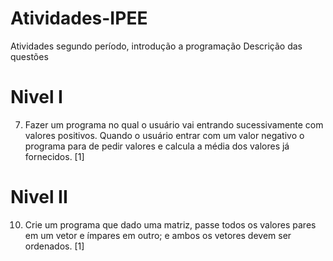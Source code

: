 # Atividades-IPEE
Atividades segundo período, introdução a programação 
Descrição das questões 
# Nivel I
7. Fazer um programa no qual o usuário vai entrando sucessivamente com valores positivos.
Quando o usuário entrar com um valor negativo o programa para de pedir valores e calcula a média dos valores já fornecidos. [1]
# Nivel II
10. Crie um programa que dado uma matriz, passe todos os valores pares em um vetor e ímpares em outro; e ambos os vetores devem ser ordenados. [1]
